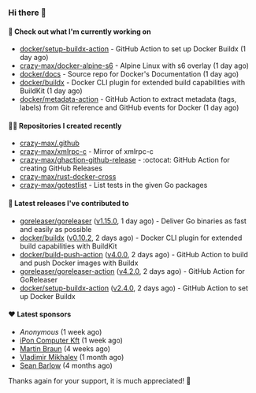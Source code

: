 ### Hi there 👋

#### 👷 Check out what I'm currently working on

- [docker/setup-buildx-action](https://github.com/docker/setup-buildx-action) - GitHub Action to set up Docker Buildx (1 day ago)
- [crazy-max/docker-alpine-s6](https://github.com/crazy-max/docker-alpine-s6) - Alpine Linux with s6 overlay (1 day ago)
- [docker/docs](https://github.com/docker/docs) - Source repo for Docker&#39;s Documentation (1 day ago)
- [docker/buildx](https://github.com/docker/buildx) - Docker CLI plugin for extended build capabilities with BuildKit (1 day ago)
- [docker/metadata-action](https://github.com/docker/metadata-action) - GitHub Action to extract metadata (tags, labels) from Git reference and GitHub events for Docker (1 day ago)

#### 👨‍💻 Repositories I created recently

- [crazy-max/.github](https://github.com/crazy-max/.github)
- [crazy-max/xmlrpc-c](https://github.com/crazy-max/xmlrpc-c) - Mirror of xmlrpc-c
- [crazy-max/ghaction-github-release](https://github.com/crazy-max/ghaction-github-release) - :octocat: GitHub Action for creating GitHub Releases
- [crazy-max/rust-docker-cross](https://github.com/crazy-max/rust-docker-cross)
- [crazy-max/gotestlist](https://github.com/crazy-max/gotestlist) - List tests in the given Go packages

#### 🚀 Latest releases I've contributed to

- [goreleaser/goreleaser](https://github.com/goreleaser/goreleaser) ([v1.15.0](https://github.com/goreleaser/goreleaser/releases/tag/v1.15.0), 1 day ago) - Deliver Go binaries as fast and easily as possible
- [docker/buildx](https://github.com/docker/buildx) ([v0.10.2](https://github.com/docker/buildx/releases/tag/v0.10.2), 2 days ago) - Docker CLI plugin for extended build capabilities with BuildKit
- [docker/build-push-action](https://github.com/docker/build-push-action) ([v4.0.0](https://github.com/docker/build-push-action/releases/tag/v4.0.0), 2 days ago) - GitHub Action to build and push Docker images with Buildx
- [goreleaser/goreleaser-action](https://github.com/goreleaser/goreleaser-action) ([v4.2.0](https://github.com/goreleaser/goreleaser-action/releases/tag/v4.2.0), 2 days ago) - GitHub Action for GoReleaser
- [docker/setup-buildx-action](https://github.com/docker/setup-buildx-action) ([v2.4.0](https://github.com/docker/setup-buildx-action/releases/tag/v2.4.0), 2 days ago) - GitHub Action to set up Docker Buildx

#### ❤️ Latest sponsors
- _Anonymous_ (1 week ago)
- [iPon Computer Kft](https://github.com/iponcomputer) (1 week ago)
- [Martin Braun](https://github.com/s4ke) (4 weeks ago)
- [Vladimir Mikhalev](https://github.com/heyValdemar) (1 month ago)
- [Sean Barlow](https://github.com/woolrab6) (4 months ago)

Thanks again for your support, it is much appreciated! 🙏
